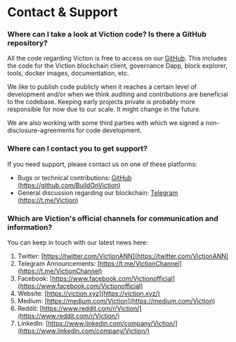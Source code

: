 # Contact & Support

### **Where can I take a look at Viction code? Is there a GitHub repository?**

All the code regarding Viction is free to access on our [GitHub](https://github.com/BuildOnViction). This includes the code for the Viction blockchain client, governance Dapp, block explorer, tools, docker images, documentation, etc.

We like to publish code publicly when it reaches a certain level of development and/or when we think auditing and contributions are beneficial to the codebase. Keeping early projects private is probably more responsible for now due to our scale. It might change in the future.

We are also working with some third parties with which we signed a non-disclosure-agreements for code development.

### **Where can I contact you to get support?**

If you need support, please contact us on one of these platforms:

* Bugs or technical contributions: [GitHub (https://github.com/BuildOnViction)](https://github.com/BuildOnViction)
* General discussion regarding our blockchain: [Telegram (https://t.me/Viction)](https://t.me/Viction)

### **Which are Viction's official channels for communication and information?**

You can keep in touch with our latest news here:

1. Twitter: [https://twitter.com/VictionANN](https://twitter.com/VictionANN)
2. Telegram Announcements: [https://t.me/VictionChannel](https://t.me/VictionChannel)
3. Facebook: [https://www.facebook.com/Victionofficial](https://www.facebook.com/Victionofficial)
4. Website: [https://viction.xyz](https://viction.xyz/)
5. Medium: [https://medium.com/Viction](https://medium.com/Viction)
6. Reddit: [https://www.reddit.com/r/Viction/](https://www.reddit.com/r/Viction/)
7. LinkedIn: [https://www.linkedin.com/company/Viction/](https://www.linkedin.com/company/Viction/)
